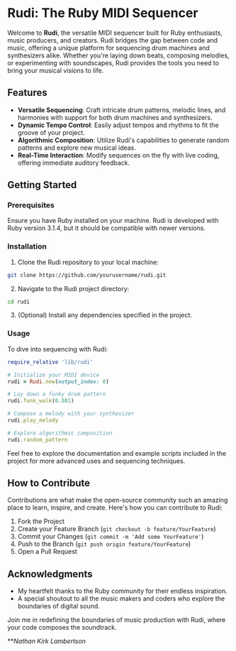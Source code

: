 
# Rudi: The Ruby MIDI Sequencer

Welcome to **Rudi**, the versatile MIDI sequencer built for Ruby enthusiasts, music producers, and creators. Rudi bridges the gap between code and music, offering a unique platform for sequencing drum machines and synthesizers alike. Whether you're laying down beats, composing melodies, or experimenting with soundscapes, Rudi provides the tools you need to bring your musical visions to life.

## Features

- **Versatile Sequencing**: Craft intricate drum patterns, melodic lines, and harmonies with support for both drum machines and synthesizers.
- **Dynamic Tempo Control**: Easily adjust tempos and rhythms to fit the groove of your project.
- **Algorithmic Composition**: Utilize Rudi's capabilities to generate random patterns and explore new musical ideas.
- **Real-Time Interaction**: Modify sequences on the fly with live coding, offering immediate auditory feedback.

## Getting Started

### Prerequisites

Ensure you have Ruby installed on your machine. Rudi is developed with Ruby version 3.1.4, but it should be compatible with newer versions.

### Installation

1. Clone the Rudi repository to your local machine:

```bash
git clone https://github.com/yourusername/rudi.git
```

2. Navigate to the Rudi project directory:

```bash
cd rudi
```

3. (Optional) Install any dependencies specified in the project.

### Usage

To dive into sequencing with Rudi:

```ruby
require_relative 'lib/rudi'

# Initialize your MIDI device
rudi = Rudi.new(output_index: 0)

# Lay down a funky drum pattern
rudi.funk_walk(0.081)

# Compose a melody with your synthesizer
rudi.play_melody

# Explore algorithmic composition
rudi.random_pattern
```

Feel free to explore the documentation and example scripts included in the project for more advanced uses and sequencing techniques.

## How to Contribute

Contributions are what make the open-source community such an amazing place to learn, inspire, and create. Here's how you can contribute to Rudi:

1. Fork the Project
2. Create your Feature Branch (`git checkout -b feature/YourFeature`)
3. Commit your Changes (`git commit -m 'Add some YourFeature'`)
4. Push to the Branch (`git push origin feature/YourFeature`)
5. Open a Pull Request

## Acknowledgments

- My heartfelt thanks to the Ruby community for their endless inspiration.
- A special shoutout to all the music makers and coders who explore the boundaries of digital sound.

Join me in redefining the boundaries of music production with Rudi, where your code composes the soundtrack.

***Nathan Kirk Lambertson*
